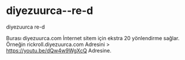 # diyezuurca--re-d
diyezuurca re-d

Burası diyezuurca.com İnternet sitem için ekstra 20 yönlendirme sağlar. <br>
Örneğin rickroll.diyezuurca.com Adresini > https://youtu.be/dQw4w9WgXcQ Adresine.



